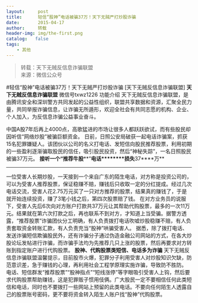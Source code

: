 ```yaml
---
layout:     post
title:      轻信“股神”电话被骗37万！天下无贼严打炒股诈骗
date:       2015-04-17
author:     转载
header-img: img/the-first.png
catalog:   false
tags:
    - 其他
---
```


<blockquote><p>转载：天下无贼反信息诈骗联盟<br>
来源：微信公众号</p></blockquote>

#轻信“股神”电话被骗37万！天下无贼严打炒股诈骗
[天下无贼反信息诈骗联盟]
**天下无贼反信息诈骗联盟**
微信号txwz1226
功能介绍
天下无贼反信息诈骗联盟，是由腾讯安全和深圳警方共同发起的公益性组织，联盟共享数据和资源，汇聚全民力量，共同举报诈骗信息，让诈骗无所遁形，欢迎全社会有共同志愿的机构、企业、个人加入，为反信息诈骗公益事业奋斗。

中国A股7年后再上4000点，高歌猛进的市场让很多人都跃跃欲试，而有些股民却因听信“网络炒股”被骗巨额资金。
日前，日照公安局破获一起电话诈骗案，抓获15名犯罪嫌疑人。该团伙以公司的名义打电话、发短信向股民推荐股票，利用初期的一些盈利逐渐骗取股民的信任，吸引股民投资，然后“神秘失踪”，一名日照股民被骗37万元。
**接听一个“推荐牛股****”****电话********损失****37****万**
****
一位受害人长期炒股，一天接到一个来自广东的陌生电话，对方称是投资公司的，可以为受害人推荐股票，保证稳赚不赔，赚钱后只收取一定的分红提成。经过几次电话交流，受害人花2.75万元买了一只对方推荐的股票，结果真的赚钱了，于是就开始连续投资，赚了3笔小钱之后，第四次股票赔了钱。
在对方业务员的说服下，受害人先后6次向对方账户打款共37万元让其帮助代购股票，最多的一次11万元。结果就在第六次打款之后，再也联系不到对方，才知道上当受骗。据警方透露，“推荐股票”诈骗团伙分工明确，有人负责拨打电话吹嘘炒股稳赚不赔，有人负责套取资金转账汇款，有人负责充当“股神”哄骗受害人。
据悉，除了拨打电话、发送诈骗短信欺骗股民外，还有诈骗分子通过伪造金融公司网站的方式，在各大炒股论坛发帖进行诈骗，而诈骗手法均为先推荐几只上涨的股票，然后再要求对方转账到指定账户进行代购股票。
**股神、代购股票类短信、电话多为诈骗**
天下无贼反信息诈骗联盟温馨提示，目前股市火爆，犯罪分子利用受害人对炒股知识欠缺，防范意识差，急于赚钱的心理，再利用社会工程学原理实施诈骗，导致防不胜防。
电话、短信群发“推荐股票”“股神指点”“短线涨停”等字眼吸引受害人上钩，然后要求代购股票帮助赚钱，这是犯罪贩子惯用伎俩。广大股民一定不要相信任何此类短信和电话，同时也不要拨打一些网站上预留的此类电话。不要向任何陌生人透露自己的股票账号密码，更不要将资金转入陌生人账户找“股神”代购股票。
